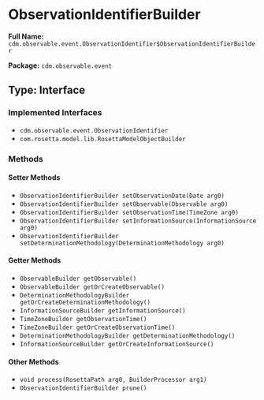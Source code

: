 # ObservationIdentifierBuilder

**Full Name:** `cdm.observable.event.ObservationIdentifier$ObservationIdentifierBuilder`

**Package:** `cdm.observable.event`

## Type: Interface

### Implemented Interfaces

- `cdm.observable.event.ObservationIdentifier`
- `com.rosetta.model.lib.RosettaModelObjectBuilder`

### Methods

#### Setter Methods

- `ObservationIdentifierBuilder setObservationDate(Date arg0)`
- `ObservationIdentifierBuilder setObservable(Observable arg0)`
- `ObservationIdentifierBuilder setObservationTime(TimeZone arg0)`
- `ObservationIdentifierBuilder setInformationSource(InformationSource arg0)`
- `ObservationIdentifierBuilder setDeterminationMethodology(DeterminationMethodology arg0)`

#### Getter Methods

- `ObservableBuilder getObservable()`
- `ObservableBuilder getOrCreateObservable()`
- `DeterminationMethodologyBuilder getOrCreateDeterminationMethodology()`
- `InformationSourceBuilder getInformationSource()`
- `TimeZoneBuilder getObservationTime()`
- `TimeZoneBuilder getOrCreateObservationTime()`
- `DeterminationMethodologyBuilder getDeterminationMethodology()`
- `InformationSourceBuilder getOrCreateInformationSource()`

#### Other Methods

- `void process(RosettaPath arg0, BuilderProcessor arg1)`
- `ObservationIdentifierBuilder prune()`

